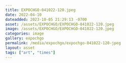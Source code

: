 ```yaml
---
title: EXPOCHGO-041022-120.jpeg
date: 2022-04-10
dateadded: 2023-10-05 21:29:13 -0700
asset: /assets/EXPOCHGO/EXPOCHGO-041022-120.jpeg
image: /assets/EXPOCHGO/EXPOCHGO-041022-120.jpeg
categories: image
gallery: expochgo
permalink: /media/expochgo/expochgo-041022-120-jpeg
layout: asset
tags: ["art", "times"]
--- 
```

